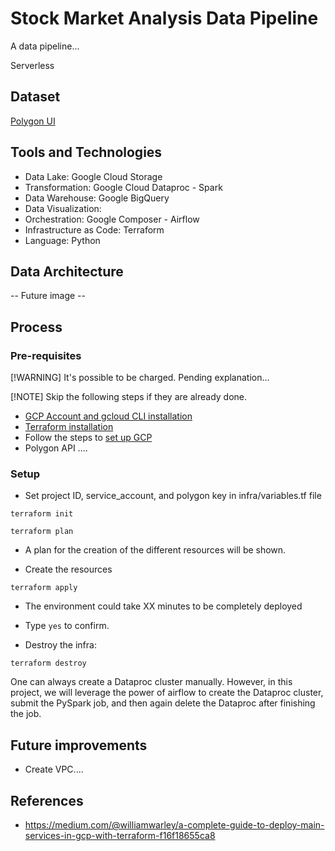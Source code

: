 # Stock Market Analysis Data Pipeline

A data pipeline...

Serverless

## Dataset

[Polygon UI](https://polygon.io/)

## Tools and Technologies

- Data Lake: Google Cloud Storage
- Transformation: Google Cloud Dataproc - Spark
- Data Warehouse: Google BigQuery
- Data Visualization:
- Orchestration: Google Composer - Airflow
- Infrastructure as Code: Terraform
- Language: Python

## Data Architecture

-- Future image --

## Process

### Pre-requisites

[!WARNING]
It's possible to be charged. Pending explanation...

[!NOTE]
Skip the following steps if they are already done.

- [GCP Account and gcloud CLI installation]()
- [Terraform installation](https://developer.hashicorp.com/terraform/tutorials/aws-get-started/install-cli)
- Follow the steps to [set up GCP](setup/gcp_setup.md)
- Polygon API ....

### Setup

- Set project ID, service_account, and polygon key in infra/variables.tf file

```
terraform init
```

```
terraform plan
```

- A plan for the creation of the different resources will be shown.

- Create the resources

```
terraform apply
```

- The environment could take XX minutes to be completely deployed

- Type `yes` to confirm.

- Destroy the infra:

```
terraform destroy
```

One can always create a Dataproc cluster manually. However, in this project, we will leverage the power of airflow to create the Dataproc cluster, submit the PySpark job, and then again delete the Dataproc after finishing the job.

## Future improvements

- Create VPC....

## References

- https://medium.com/@williamwarley/a-complete-guide-to-deploy-main-services-in-gcp-with-terraform-f16f18655ca8
